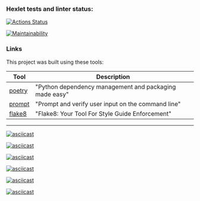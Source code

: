### Hexlet tests and linter status:
[![Actions Status](https://github.com/sergdemc/python-project-lvl1/workflows/hexlet-check/badge.svg)](https://github.com/sergdemc/python-project-lvl1/actions)

[![Maintainability](https://api.codeclimate.com/v1/badges/a9284bdadadf809a66ca/maintainability)](https://codeclimate.com/github/sergdemc/python-project-lvl1/maintainability)


### Links

This project was built using these tools:

| Tool                                                                        | Description                                             |
|-----------------------------------------------------------------------------|---------------------------------------------------------|
| [poetry](https://poetry.eustace.io/)                                        | "Python dependency management and packaging made easy"  |
| [prompt](https://pypi.org/project/prompt/)                                  | "Prompt and verify user input on the command line"      |
| [flake8](https://pypi.org/project/flake8/)                                  | "Flake8: Your Tool For Style Guide Enforcement"         |

---

[![asciicast](https://asciinema.org/a/dQNPeD91Xyk2gKdHWtqGPoSFj.svg)](https://asciinema.org/a/dQNPeD91Xyk2gKdHWtqGPoSFj)

[![asciicast](https://asciinema.org/a/r4ip7CrW1gM5LiqvgBYT0jb0r.svg)](https://asciinema.org/a/r4ip7CrW1gM5LiqvgBYT0jb0r)

[![asciicast](https://asciinema.org/a/mmqiGrg8IfksjtwxHGIoCHjLZ.svg)](https://asciinema.org/a/mmqiGrg8IfksjtwxHGIoCHjLZ)

[![asciicast](https://asciinema.org/a/O4O2vglV9c6G3QdKXfZ7M8VUe.svg)](https://asciinema.org/a/O4O2vglV9c6G3QdKXfZ7M8VUe)

[![asciicast](https://asciinema.org/a/z6cNqp8x8miTMjoerDd5hbkEB.svg)](https://asciinema.org/a/z6cNqp8x8miTMjoerDd5hbkEB)

[![asciicast](https://asciinema.org/a/Qb1G4FhQxaY0yiYiq5EwmBVIc.svg)](https://asciinema.org/a/Qb1G4FhQxaY0yiYiq5EwmBVIc)
